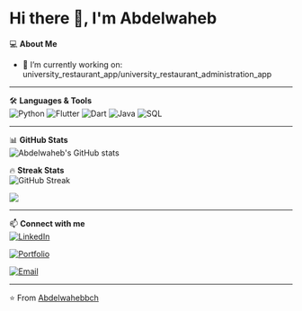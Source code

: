 # Hi there 👋, I'm Abdelwaheb

💻 **About Me**
- 🔭 I’m currently working on:  university_restaurant_app/university_restaurant_administration_app  
<!--- 🌱 I’m learning: Flutter.  
- 👯 I’m looking to collaborate on: [topics you like]  
- 💬 Ask me about: [your strong skills/tech stack]  
- ⚡ Fun fact: [something fun about you]  -->

---

🛠 **Languages & Tools**  
![Python](https://img.shields.io/badge/-Python-333?style=for-the-badge&logo=python) 
![Flutter](https://img.shields.io/badge/-Flutter-333?style=for-the-badge&logo=flutter) 
![Dart](https://img.shields.io/badge/-Dart-333?style=for-the-badge&logo=dart) 
![Java](https://img.shields.io/badge/-Java-333?style=for-the-badge&logo=java) 
![SQL](https://img.shields.io/badge/-SQL-333?style=for-the-badge&logo=postgresql)  

---

📊 **GitHub Stats**  
![Abdelwaheb's GitHub stats](https://github-readme-stats.vercel.app/api?username=Abdelwahebbch&show_icons=true&theme=radical)  

🔥 **Streak Stats**  
![GitHub Streak](https://streak-stats.demolab.com?user=Abdelwahebbch&theme=radical)  

![](https://github-readme-stats.vercel.app/api/top-langs/?username=Abdelwahebbch&layout=compact&theme=radical)

---

📫 **Connect with me**  
[![LinkedIn](https://img.shields.io/badge/LinkedIn-0A66C2?style=for-the-badge&logo=linkedin&logoColor=white)](https://linkedin.com/in/abdelwaheb-bouchahwa-8449a5224)  

[![Portfolio](https://img.shields.io/badge/Portfolio-000?style=for-the-badge&logo=vercel&logoColor=white)](https://abdelwaheb.vercel.app)  

[![Email](https://img.shields.io/badge/Email-D14836?style=for-the-badge&logo=gmail&logoColor=white)](mailto:bouchahwaabdelwaheb@ieee.org)  

---
⭐️ From [Abdelwahebbch](https://github.com/Abdelwahebbch)
